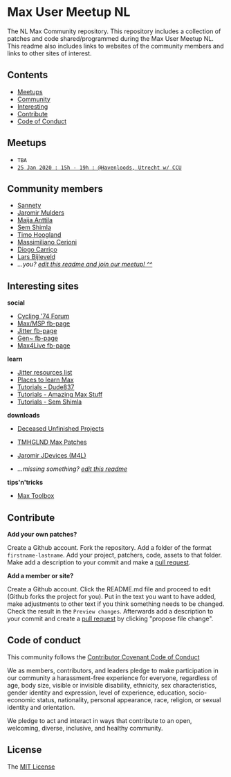 # Max User Meetup NL

The NL Max Community repository. This repository includes a collection of patches and code shared/programmed during the Max User Meetup NL. This readme also includes links to websites of the community members and links to other sites of interest.

## Contents

- [Meetups](#meetups)
- [Community](#community-members)
- [Interesting](#interesting-sites)
- [Contribute](#contribute)
- [Code of Conduct](#code-of-conduct)

## Meetups

- `TBA`
- [`25 Jan 2020 : 15h - 19h : @Havenloods, Utrecht w/ CCU`](https://www.facebook.com/events/508717669774340/)

## Community members

- [Sannety](http://www.sannety.com)
- [Jaromir Mulders](http://www.jaromirmulders.nl)
- [Maija Anttila](http://www.maijaanttila.fi)
- [Sem Shimla](http://semshimla.artstation.com)
- [Timo Hoogland](http://www.timohoogland.com)
- [Massimiliano Cerioni](https://soundcloud.com/massimiliano-cerioni)
- [Diogo Carriço](http://www.diogocarrico.co)
- [Lars Bijleveld](https://soundcloud.com/larsbijleveld)
- *...you? [edit this readme and join our meetup! ^^](#contribute)*

## Interesting sites

**social**

- [Cycling '74 Forum](https://cycling74.com/forums/page/1)
- [Max/MSP fb-page](https://www.facebook.com/groups/maxmspjitter/?ref=bookmarks)
- [Jitter fb-page](https://www.facebook.com/groups/961274147281218/)
- [Gen~ fb-page](https://www.facebook.com/groups/gen.max.msp.maxforlive/)
- [Max4Live fb-page](https://www.facebook.com/groups/maxforliveusers/)

**learn**

- [Jitter resources list](https://docs.google.com/document/d/1pIty79tq4_-kfUpO6i_VDM01hVBZKL4zbqcEcJZnUqQ/edit)
- [Places to learn Max](https://cycling74.com/places-to-learn-max)
- [Tutorials - Dude837](https://www.youtube.com/user/dude837)
- [Tutorials - Amazing Max Stuff](https://www.youtube.com/user/PolloZombie666/videos)
- [Tutorials - Sem Shimla](https://www.youtube.com/user/shimlaDnB/videos)

**downloads**

- [Deceased Unfinished Projects](http://www.deceasedunfinishedprojects.nl)
- [TMHGLND Max Patches](http://gumroad.com/tmhglnd)
- [Jaromir JDevices (M4L)](https://gumroad.com/jaromir)

- *...missing something? [edit this readme](#contribute)*

**tips'n'tricks**

- [Max Toolbox](https://github.com/natcl/maxtoolbox)

## Contribute

**Add your own patches?**

Create a Github account. Fork the repository. Add a folder of the format `firstname-lastname`. Add your project, patchers, code, assets to that folder. Make add a description to your commit and make a [pull request](https://help.github.com/en/github/collaborating-with-issues-and-pull-requests/about-pull-requests).

**Add a member or site?**

Create a Github account. Click the README.md file and proceed to edit (Github forks the project for you). Put in the text you want to have added, make adjustments to other text if you think something needs to be changed. Check the result in the `Preview changes`. Afterwards add a description to your commit and create a [pull request](https://help.github.com/en/github/collaborating-with-issues-and-pull-requests/about-pull-requests) by clicking "propose file change".

## Code of conduct

This community follows the [Contributor Covenant Code of Conduct](https://www.contributor-covenant.org/version/2/0/code_of_conduct)

We as members, contributors, and leaders pledge to make participation in our community a harassment-free experience for everyone, regardless of age, body size, visible or invisible disability, ethnicity, sex characteristics, gender identity and expression, level of experience, education, socio-economic status, nationality, personal appearance, race, religion, or sexual identity and orientation.

We pledge to act and interact in ways that contribute to an open, welcoming, diverse, inclusive, and healthy community.

## License

The [MIT License](https://choosealicense.com/licenses/mit/)

